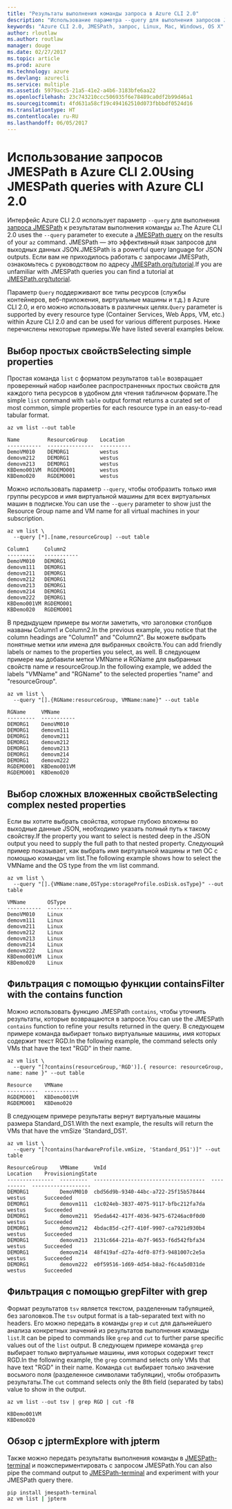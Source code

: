```yaml
---
title: "Результаты выполнения команды запроса в Azure CLI 2.0"
description: "Использование параметра --query для выполнения запросов JMESPath к результатам команд CLI Azure 2.0."
keywords: "Azure CLI 2.0, JMESPath, запрос, Linux, Mac, Windows, OS X"
author: rloutlaw
ms.author: routlaw
manager: douge
ms.date: 02/27/2017
ms.topic: article
ms.prod: azure
ms.technology: azure
ms.devlang: azurecli
ms.service: multiple
ms.assetid: 5979acc5-21a5-41e2-a4b6-3183bfe6aa22
ms.openlocfilehash: 23c743210ccc506935f6e78489ca0df2b99d46a1
ms.sourcegitcommit: 4fd631a58cf19c494162510d073fbbbdf0524d16
ms.translationtype: HT
ms.contentlocale: ru-RU
ms.lasthandoff: 06/05/2017
---
```

# <a name="using-jmespath-queries-with-azure-cli-20"></a><span data-ttu-id="54879-104">Использование запросов JMESPath в Azure CLI 2.0</span><span class="sxs-lookup"><span data-stu-id="54879-104">Using JMESPath queries with Azure CLI 2.0</span></span>

<span data-ttu-id="54879-105">Интерфейс Azure CLI 2.0 использует параметр `--query` для выполнения [запроса JMESPath](http://jmespath.org) к результатам выполнения команды `az`.</span><span class="sxs-lookup"><span data-stu-id="54879-105">The Azure CLI 2.0 uses the `--query` parameter to execute a [JMESPath query](http://jmespath.org) on the results of your `az` command.</span></span> <span data-ttu-id="54879-106">JMESPath — это эффективный язык запросов для выходных данных JSON.</span><span class="sxs-lookup"><span data-stu-id="54879-106">JMESPath is a powerful query language for JSON outputs.</span></span>  <span data-ttu-id="54879-107">Если вам не приходилось работать с запросами JMESPath, ознакомьтесь с руководством по адресу [JMESPath.org/tutorial](http:/JMESPath.org/tutorial.html).</span><span class="sxs-lookup"><span data-stu-id="54879-107">If you are unfamiliar with JMESPath queries you can find a tutorial at [JMESPath.org/tutorial](http:/JMESPath.org/tutorial.html).</span></span>

<span data-ttu-id="54879-108">Параметр `Query` поддерживают все типы ресурсов (службы контейнеров, веб-приложения, виртуальные машины и т.д.) в Azure CLI 2.0, и его можно использовать в различных целях.</span><span class="sxs-lookup"><span data-stu-id="54879-108">`Query` parameter is supported by every resource type (Container Services, Web Apps, VM, etc.) within Azure CLI 2.0 and can be used for various different purposes.</span></span>  <span data-ttu-id="54879-109">Ниже перечислены некоторые примеры.</span><span class="sxs-lookup"><span data-stu-id="54879-109">We have listed several examples below.</span></span>

## <a name="selecting-simple-properties"></a><span data-ttu-id="54879-110">Выбор простых свойств</span><span class="sxs-lookup"><span data-stu-id="54879-110">Selecting simple properties</span></span>

<span data-ttu-id="54879-111">Простая команда `list` с форматом результатов `table` возвращает проверенный набор наиболее распространенных простых свойств для каждого типа ресурсов в удобном для чтения табличном формате.</span><span class="sxs-lookup"><span data-stu-id="54879-111">The simple `list` command with `table` output format returns a curated set of most common, simple properties for each resource type in an easy-to-read tabular format.</span></span>

```azurecli-interactive
az vm list --out table
```

```
Name         ResourceGroup    Location
-----------  ---------------  ----------
DemoVM010    DEMORG1          westus
demovm212    DEMORG1          westus
demovm213    DEMORG1          westus
KBDemo001VM  RGDEMO001        westus
KBDemo020    RGDEMO001        westus
```

<span data-ttu-id="54879-112">Можно использовать параметр `--query`, чтобы отобразить только имя группы ресурсов и имя виртуальной машины для всех виртуальных машин в подписке.</span><span class="sxs-lookup"><span data-stu-id="54879-112">You can use the `--query` parameter to show just the Resource Group name and VM name for all virtual machines in your subscription.</span></span>

```azurecli-interactive
az vm list \
  --query [*].[name,resourceGroup] --out table
```

```
Column1     Column2
---------   -----------
DemoVM010   DEMORG1
demovm111   DEMORG1
demovm211   DEMORG1
demovm212   DEMORG1
demovm213   DEMORG1
demovm214   DEMORG1
demovm222   DEMORG1
KBDemo001VM RGDEMO001
KBDemo020   RGDEMO001
```

<span data-ttu-id="54879-113">В предыдущем примере вы могли заметить, что заголовки столбцов названы Column1 и Column2.</span><span class="sxs-lookup"><span data-stu-id="54879-113">In the previous example, you notice that the column headings are "Column1" and "Column2".</span></span>  <span data-ttu-id="54879-114">Вы можете выбрать понятные метки или имена для выбранных свойств.</span><span class="sxs-lookup"><span data-stu-id="54879-114">You can add friendly labels or names to the properties you select, as well.</span></span>  <span data-ttu-id="54879-115">В следующем примере мы добавили метки VMName и RGName для выбранных свойств name и resourceGroup.</span><span class="sxs-lookup"><span data-stu-id="54879-115">In the following example, we added the labels "VMName" and "RGName" to the selected properties "name" and "resourceGroup".</span></span>


```azurecli-interactive
az vm list \
  --query "[].{RGName:resourceGroup, VMName:name}" --out table
```

```
RGName     VMName
---------  -----------
DEMORG1    DemoVM010
DEMORG1    demovm111
DEMORG1    demovm211
DEMORG1    demovm212
DEMORG1    demovm213
DEMORG1    demovm214
DEMORG1    demovm222
RGDEMO001  KBDemo001VM
RGDEMO001  KBDemo020
```

## <a name="selecting-complex-nested-properties"></a><span data-ttu-id="54879-116">Выбор сложных вложенных свойств</span><span class="sxs-lookup"><span data-stu-id="54879-116">Selecting complex nested properties</span></span>

<span data-ttu-id="54879-117">Если вы хотите выбрать свойства, которые глубоко вложены во выходные данные JSON, необходимо указать полный путь к такому свойству.</span><span class="sxs-lookup"><span data-stu-id="54879-117">If the property you want to select is nested deep in the JSON output you need to supply the full path to that nested property.</span></span> <span data-ttu-id="54879-118">Следующий пример показывает, как выбрать имя виртуальной машины и тип ОС с помощью команды vm list.</span><span class="sxs-lookup"><span data-stu-id="54879-118">The following example shows how to select the VMName and the OS type from the vm list command.</span></span>

```azurecli-interactive
az vm list \
  --query "[].{VMName:name,OSType:storageProfile.osDisk.osType}" --out table
```

```
VMName       OSType
-----------  --------
DemoVM010    Linux
demovm111    Linux
demovm211    Linux
demovm212    Linux
demovm213    Linux
demovm214    Linux
demovm222    Linux
KBDemo001VM  Linux
KBDemo020    Linux
```

## <a name="filter-with-the-contains-function"></a><span data-ttu-id="54879-119">Фильтрация с помощью функции contains</span><span class="sxs-lookup"><span data-stu-id="54879-119">Filter with the contains function</span></span>

<span data-ttu-id="54879-120">Можно использовать функцию JMESPath `contains`, чтобы уточнить результаты, которые возвращаются в запросе.</span><span class="sxs-lookup"><span data-stu-id="54879-120">You can use the JMESPath `contains` function to refine your results returned in the query.</span></span>
<span data-ttu-id="54879-121">В следующем примере команда выбирает только виртуальные машины, имя которых содержит текст RGD.</span><span class="sxs-lookup"><span data-stu-id="54879-121">In the following example, the command selects only VMs that have the text "RGD" in their name.</span></span>  

```azurecli-interactive
az vm list \
  --query "[?contains(resourceGroup,'RGD')].{ resource: resourceGroup, name: name }" --out table
```

```
Resource    VMName
----------  -----------
RGDEMO001   KBDemo001VM
RGDEMO001   KBDemo020
```

<span data-ttu-id="54879-122">В следующем примере результаты вернут виртуальные машины размера Standard_DS1.</span><span class="sxs-lookup"><span data-stu-id="54879-122">With the next example, the results will return the VMs that have the vmSize 'Standard_DS1'.</span></span>

```azurecli-interactive
az vm list \
  --query "[?contains(hardwareProfile.vmSize, 'Standard_DS1')]" --out table
```

```
ResourceGroup    VMName     VmId                                  Location    ProvisioningState
---------------  ---------  ------------------------------------  ----------  -------------------
DEMORG1          DemoVM010  cbd56d9b-9340-44bc-a722-25f15b578444  westus      Succeeded
DEMORG1          demovm111  c1c024eb-3837-4075-9117-bfbc212fa7da  westus      Succeeded
DEMORG1          demovm211  95eda642-417f-4036-9475-67246ac0f0d0  westus      Succeeded
DEMORG1          demovm212  4bdac85d-c2f7-410f-9907-ca7921d930b4  westus      Succeeded
DEMORG1          demovm213  2131c664-221a-4b7f-9653-f6d542fbfa34  westus      Succeeded
DEMORG1          demovm214  48f419af-d27a-4df0-87f3-9481007c2e5a  westus      Succeeded
DEMORG1          demovm222  e0f59516-1d69-4d54-b8a2-f6c4a5d031de  westus      Succeeded
```

## <a name="filter-with-grep"></a><span data-ttu-id="54879-123">Фильтрация с помощью grep</span><span class="sxs-lookup"><span data-stu-id="54879-123">Filter with grep</span></span>

<span data-ttu-id="54879-124">Формат результатов `tsv` является текстом, разделенным табуляцией, без заголовков.</span><span class="sxs-lookup"><span data-stu-id="54879-124">The `tsv` output format is a tab-separated text with no headers.</span></span> <span data-ttu-id="54879-125">Его можно передать в команды `grep` и `cut` для дальнейшего анализа конкретных значений из результатов выполнения команды `list`.</span><span class="sxs-lookup"><span data-stu-id="54879-125">It can be piped to commands like `grep` and `cut` to further parse specific values out of the `list` output.</span></span> <span data-ttu-id="54879-126">В следующем примере команда `grep` выбирает только виртуальные машины, имя которых содержит текст RGD.</span><span class="sxs-lookup"><span data-stu-id="54879-126">In the following example, the `grep` command selects only VMs that have text "RGD" in their name.</span></span>  <span data-ttu-id="54879-127">Команда `cut` выбирает только значение восьмого поля (разделенное символами табуляции), чтобы отобразить результаты.</span><span class="sxs-lookup"><span data-stu-id="54879-127">The `cut` command selects only the 8th field (separated by tabs) value to show in the output.</span></span>

```azurecli-interactive
az vm list --out tsv | grep RGD | cut -f8
```

```
KBDemo001VM
KBDemo020
```

## <a name="explore-with-jpterm"></a><span data-ttu-id="54879-128">Обзор с jpterm</span><span class="sxs-lookup"><span data-stu-id="54879-128">Explore with jpterm</span></span>

<span data-ttu-id="54879-129">Также можно передать результаты выполнения команды в [JMESPath-terminal](https://github.com/jmespath/jmespath.terminal) и поэкспериментировать с запросом JMESPath.</span><span class="sxs-lookup"><span data-stu-id="54879-129">You can also pipe the command output to [JMESPath-terminal](https://github.com/jmespath/jmespath.terminal) and experiment with your JMESPath query there.</span></span>

```bash
pip install jmespath-terminal
az vm list | jpterm
```

